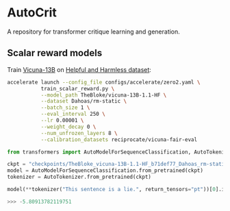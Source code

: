 # AutoCrit
A repository for transformer critique learning and generation.

## Scalar reward models
Train [Vicuna-13B](https://vicuna.lmsys.org) on [Helpful and Harmless dataset](https://github.com/anthropics/hh-rlhf):

```bash
accelerate launch --config_file configs/accelerate/zero2.yaml \
           train_scalar_reward.py \
           --model_path TheBloke/vicuna-13B-1.1-HF \
           --dataset Dahoas/rm-static \
           --batch_size 1 \
           --eval_interval 250 \
           --lr 0.00001 \
           --weight_decay 0 \
           --num_unfrozen_layers 8 \
           --calibration_datasets reciprocate/vicuna-fair-eval
```

```python
from transformers import AutoModelForSequenceClassification, AutoTokenizer

ckpt = "checkpoints/TheBloke_vicuna-13B-1.1-HF_b71def77_Dahoas_rm-static"
model = AutoModelForSequenceClassification.from_pretrained(ckpt)
tokenizer = AutoTokenizer.from_pretrained(ckpt)

model(**tokenizer("This sentence is a lie.", return_tensors="pt"))[0].item()
```
```python
>>> -5.80913782119751
```
